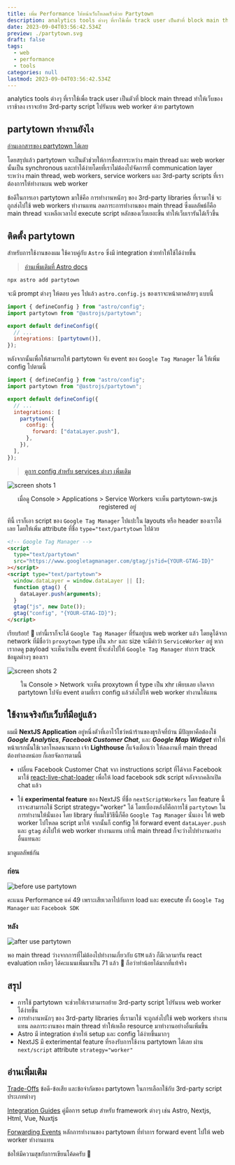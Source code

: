 ```yaml
---
title: เพิ่ม Performance ให้หน้าเว็บโหลดเร็วด้วย Partytown
description: analytics tools ต่างๆ ที่เราใช้เพื่อ track user เป็นตัวที่ block main thread ทำให้เว็บของเราช้าลง เราจะย้าย 3rd-party script ไปรันบน web worker ด้วย partytown
date: 2023-09-04T03:56:42.534Z
preview: ./partytown.svg
draft: false
tags:
  - web
  - performance
  - tools
categories: null
lastmod: 2023-09-04T03:56:42.534Z
---
```


analytics tools ต่างๆ ที่เราใช้เพื่อ track user เป็นตัวที่ block main thread ทำให้เว็บของเราช้าลง เราจะย้าย 3rd-party script ไปรันบน web worker ด้วย partytown

## partytown ทำงานยังไง

[อ่านเอกสารของ partytown ได้เลย](https://partytown.builder.io/how-does-partytown-work)

โดยสรุปแล้ว partytown จะเป็นตัวช่วยให้การสื่อสารระหว่าง main thread และ web worker นั้นเป็น synchronous และทำได้ง่ายโดยที่เราไม่ต้องไปจัดการที่ communication layer ระหว่าง main thread, web workers, service workers และ 3rd-party scripts ที่เราต้องการให้ทำงานบน web worker

ข้อดีในการเอา partytown มาใช้คือ การทำงานหนักๆ ของ 3rd-party libraries ที่เรามาใช้ จะถูกส่งไปใช้ web workers ทำงานแทน ลดภาระการทำงานของ main thread ซึ่งผลลัพธ์ก็คือ main thread จะเหลือเวลาไป execute script หลักของเว็บเยอะขึ้น ทำให้เว็บเรารันได้เร็วขึ้น

## ติดตั้ง partytown

สำหรับการใช้งานของผม ใช้ควบคู่กับ `Astro` ซึ่งมี integration ช่วยทำให้ใช้ได้ง่ายขึ้น

> [อ่านเพิ่มเติมที่ Astro docs](https://docs.astro.build/en/guides/integrations-guide/partytown/)

```sh
npx astro add partytown
```

จะมี prompt ต่างๆ ให้ตอบ `yes` ไปแล้ว `astro.config.js` ของเราจะหน้าตาคล้ายๆ แบบนี้

```js
import { defineConfig } from "astro/config";
import partytown from "@astrojs/partytown";

export default defineConfig({
  // ...
  integrations: [partytown()],
});
```

หลังจากนั้นเพื่อให้สามารถให้ partytown จับ event ของ `Google Tag Manager` ได้ ให้เพิ่ม config ไปตามนี้

```js
import { defineConfig } from "astro/config";
import partytown from "@astrojs/partytown";

export default defineConfig({
  // ...
  integrations: [
    partytown({
      config: {
        forward: ["dataLayer.push"],
      },
    }),
  ],
});
```

> [ดูการ config สำหรับ services ต่างๆ เพิ่มเติม](https://partytown.builder.io/common-services)

![screen shots 1](./partytown-screenshot-1.png)

<p style="text-align:center;">เมื่อดู Console > Applications > Service Workers จะเห็น partytown-sw.js registered อยู่</p>

ทีนี้ เราก็เอา script ของ `Google Tag Manager` ไปแปะใน layouts หรือ header ของเราได้เลย โดยให้เพิ่ม attribute ที่ชื่อ `type="text/partytown` ไปด้วย

```html
<!-- Google Tag Manager -->
<script
  type="text/partytown"
  src="https://www.googletagmanager.com/gtag/js?id={YOUR-GTAG-ID}"
></script>
<script type="text/partytown">
  window.dataLayer = window.dataLayer || [];
  function gtag() {
    dataLayer.push(arguments);
  }
  gtag("js", new Date());
  gtag("config", "{YOUR-GTAG-ID}");
</script>
```

เรียบร้อย! 🎉 เท่านี้เราก็จะได้ `Google Tag Manager` ที่รันอยู่บน web worker แล้ว โดยดูได้จาก network ที่มีชื่อว่า `proxytown` type เป็น `xhr` และ size จะมีคำว่า `ServiceWorker` อยู่ หากเรากดดู payload จะเห็นว่าเป็น event ที่จะส่งไปให้ `Google Tag Manager` ทำการ track ข้อมูลต่างๆ ของเรา

![screen shots 2](./partytown-screenshot-2.png)

<p style="text-align:center;">ใน Console > Network จะเห็น proxytown ที่ type เป็น xhr เพียบเลย เกิดจาก partytown ไปจับ event ตามที่เรา config แล้วส่งไปให้ web worker ทำงานให้แทน</p>

## ใช้งานจริงกับเว็บที่มีอยู่แล้ว

ผมมี **NextJS Application** อยู่หนึ่งตัวที่เอาไว้โชว์หน้าร้านของธุรกิจที่บ้าน มีปัญหาคือต้องใช้ **_Google Analytics_**, **_Facebook Customer Chat_**, และ **_Google Map Widget_** ทำให้หน้าแรกนั้นใช้เวลาโหลดนานมาก เจ้า **Lighthouse** ก็แจ้งเตือนว่า ให้ลดงานที่ main thread ต้องทำลงหน่อย ก็เลยจัดการตามนี้

- เปลี่ยน Facebook Customer Chat จาก instructions script ที่ได้จาก Facebook มาใช้ [react-live-chat-loader](https://github.com/calibreapp/react-live-chat-loader) เพื่อให้ load facebook sdk script หลังจากคลิกเปิด chat แล้ว

- ใช้ **experimental feature** ของ NextJS ที่ชื่อ `nextScriptWorkers` โดย feature นี้เราจะสามารถใช้ Script strategy="worker" ได้ โดยเบื้องหลังก็คือการใช้ `partytown` ในการทำงานให้นั่นเอง โดย library ที่ผมใช้วิธีนี้ก็คือ `Google Tag Manager` นั่นเอง ให้ web worker ไปโหลด script มาให้ จากนั้นก็ config ให้ forward event `dataLayer.push` และ `gtag` ส่งไปให้ web worker ทำงานแทน เท่านี้ main thread ก็จะว่างไปทำงานอย่างอื่นแทนละ

มาดูผลลัพธ์กัน

### ก่อน

![before use partytown](./before.png)

คะแนน Performance แค่ 49 เพราะเสียเวลาไปกับการ load และ execute ทั้ง `Google Tag Manager` และ `Facebook SDK`

### หลัง

![after use partytown](./after.png)

พอ main thread ว่างจากการที่ไม่ต้องไปทำงานเกี่ยวกับ `GTM` แล้ว ก็มีเวลามารัน react evaluation เหลือๆ ได้คะแนนเพิ่มมาเป็น 71 แล้ว 🎉 ถือว่าทำน้อยได้มากที่แท้จริง

## สรุป

- การใช้ partytown จะช่วยให้เราสามารถย้าย 3rd-party script ไปรันบน web worker ได้ง่ายขึ้น
- การทำงานหนักๆ ของ 3rd-party libraries ที่เรามาใช้ จะถูกส่งไปใช้ web workers ทำงานแทน ลดภาระงานของ main thread ทำให้เหลือ resource มาทำงานอย่างอื่นเพิ่มขึ้น
- Astro มี integration ช่วยให้ setup และ config ได้ง่ายขึ้นมากๆ
- NextJS มี exterimental feature ที่รองรับการใช้งาน partytown ได้เลย ผ่าน `next/script` attribute `strategy="worker"`

## อ่านเพิ่มเติม

[Trade-Offs](https://partytown.builder.io/trade-offs) ข้อดี-ข้อเสีย และข้อจำกัดของ partytown ในการเลือกใช้กับ 3rd-party script ประเภทต่างๆ

[Integration Guides](https://partytown.builder.io/integrations) คู่มือการ setup สำหรับ framework ต่างๆ เช่น Astro, Nextjs, Html, Vue, Nuxtjs

[Forwarding Events](https://partytown.builder.io/forwarding-events) หลักการทำงานของ partytown ที่ทำการ forward event ไปให้ web worker ทำงานแทน

ข้อให้มีความสุขกับการเขียนโค้ดครับ 🎉
